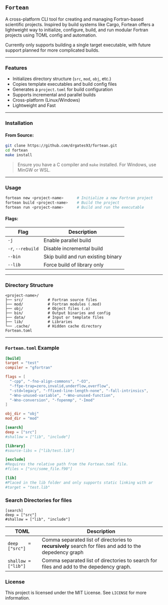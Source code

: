 ## `Fortean`

A cross-platform CLI tool for creating and managing Fortran-based scientific projects. Inspired by build systems like Cargo, Fortean offers a lightweight way to initialize, configure, build, and run modular Fortran projects using TOML config and automation.

Currently only supports building a single target executable, with future support planned for more complicated builds.

---

### Features

* Initializes directory structure (`src`, `mod`, `obj`, etc.)
* Copies template executables and build config files
* Generates a `project.toml` for build configuration
* Supports incremental and parallel builds
* Cross-platform (Linux/Windows)
* Lightweight and Fast 
---

### Installation

#### From Source:

```bash
git clone https://github.com/drgates93/fortean.git
cd fortean
make install
```

> Ensure you have a C compiler and `make` installed. For Windows, use MinGW or WSL.

---

### Usage

```bash
fortean new <project-name>      # Initialize a new Fortran project
fortean build <project-name>    # Build the project
fortean run <project-name>      # Build and run the executable
```

#### Flags:

| Flag              | Description                        |
| ----------------- | ---------------------------------- |
| `-j`              | Enable parallel build              |
| `-r`, `--rebuild` | Disable incremental build          |
| `--bin`           | Skip build and run existing binary |
| `--lib`           | Force build of library only        |

---

### Directory Structure

```
<project-name>/
├── src/           # Fortran source files
├── mod/           # Fortran modules (.mod)
├── obj/           # Object files (.o)
├── bin/           # Output binaries and config
├── data/          # Input or template files
├── lib/           # Libraries
└── .cache/        # Hidden cache directory
Fortean.toml
```
---

### `Fortean.toml` Example

```toml
[build]
target = "test"
compiler = "gfortran"

flags = [
  "-cpp", "-fno-align-commons", "-O3",
  "-ffpe-trap=zero,invalid,underflow,overflow",
  "-std=legacy", "-ffixed-line-length-none", "-fall-intrinsics",
  "-Wno-unused-variable", "-Wno-unused-function",
  "-Wno-conversion", "-fopenmp", "-Imod"
]

obj_dir = "obj"
mod_dir = "mod"

[search]
deep = ["src"]
#shallow = ["lib", "include"]

[library]
#source-libs = ["lib/test.lib"]

[exclude]
#Requires the relative path from the Fortean.toml file.
#files = ["src/some_file.f90"] 

[lib]
#Placed in the lib folder and only supports static linking with ar
#target = "test.lib"
```

### Search Directories for files

```
[search]
deep = ["src"]
#shallow = ["lib", "include"]
```

| TOML             | Description                        |
| ----------------- | ---------------------------------- |
| `deep    = ["src"]` | Comma separated list of directories to **recursively** search for files and add to the depedency graph|
| `shallow = ["lib"]` | Comma separated list of directories to search for files and add to the depedency graph.|

### License
This project is licensed under the MIT License. See `LICENSE` for more information.
